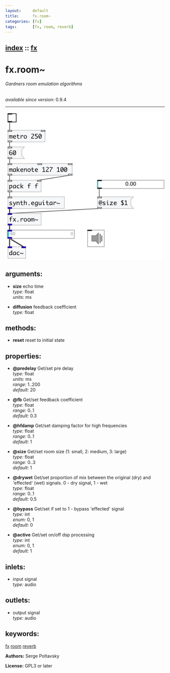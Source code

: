 ```yaml
---
layout:     default
title:      fx.room~
categories: [fx]
tags:       [fx, room, reverb]
---
```

[index](index.html) :: [fx](category_fx.html)
---

# fx.room~

###### Gardners room emulation algorithms

*available since version:* 0.9.4

---




[![example](../examples/img/fx.room~.jpg)](../examples/pd/fx.room~.pd)



## arguments:

* **size**
echo time<br>
_type:_ float<br>
_units:_ ms<br>

* **diffusion**
feedback coefficient<br>
_type:_ float<br>



## methods:

* **reset**
reset to initial state<br>




## properties:

* **@predelay** 
Get/set pre delay<br>
_type:_ float<br>
_units:_ ms<br>
_range:_ 1..200<br>
_default:_ 20<br>

* **@fb** 
Get/set feedback coefficient<br>
_type:_ float<br>
_range:_ 0..1<br>
_default:_ 0.3<br>

* **@hfdamp** 
Get/set damping factor for high frequencies<br>
_type:_ float<br>
_range:_ 0..1<br>
_default:_ 1<br>

* **@size** 
Get/set room size (1: small, 2: medium, 3: large)<br>
_type:_ float<br>
_range:_ 0..3<br>
_default:_ 1<br>

* **@drywet** 
Get/set proportion of mix between the original (dry) and &#39;effected&#39; (wet) signals. 0 -
dry signal, 1 - wet<br>
_type:_ float<br>
_range:_ 0..1<br>
_default:_ 0.5<br>

* **@bypass** 
Get/set if set to 1 - bypass &#39;effected&#39; signal<br>
_type:_ int<br>
_enum:_ 0, 1<br>
_default:_ 0<br>

* **@active** 
Get/set on/off dsp processing<br>
_type:_ int<br>
_enum:_ 0, 1<br>
_default:_ 1<br>



## inlets:

* input signal<br>
_type:_ audio



## outlets:

* output signal<br>
_type:_ audio



## keywords:

[fx](keywords/fx.html)
[room](keywords/room.html)
[reverb](keywords/reverb.html)






**Authors:** Serge Poltavsky




**License:** GPL3 or later





